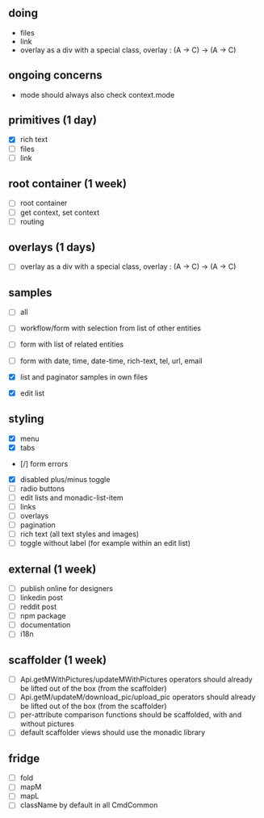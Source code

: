 ## doing
- files
- link
- overlay as a div with a special class, overlay : (A -> C<A>) -> (A -> C<A>)

## ongoing concerns
- mode should always also check context.mode

## primitives (1 day)
- [x] rich text
- [ ] files
- [ ] link

## root container (1 week)
- [ ] root container
- [ ] get context, set context
- [ ] routing

## overlays (1 days)
- [ ] overlay as a div with a special class, overlay : (A -> C<A>) -> (A -> C<A>)

## samples
- [ ] all
- [ ] workflow/form with selection from list of other entities
- [ ] form with list of related entities
- [ ] form with date, time, date-time, rich-text, tel, url, email
- [x] list and paginator samples in own files
- [x] edit list


## styling
- [x] menu
- [x] tabs
- [/] form errors
- [x] disabled plus/minus toggle
- [ ] radio buttons
- [ ] edit lists and monadic-list-item
- [ ] links
- [ ] overlays
- [ ] pagination
- [ ] rich text (all text styles and images)
- [ ] toggle without label (for example within an edit list)

## external (1 week)
- [ ] publish online for designers
- [ ] linkedin post
- [ ] reddit post
- [ ] npm package
- [ ] documentation
- [ ] i18n

##  scaffolder (1 week)
- [ ] Api.getMWithPictures/updateMWithPictures operators should already be lifted out of the box (from the scaffolder)
- [ ] Api.getM/updateM/download_pic/upload_pic operators should already be lifted out of the box (from the scaffolder)
- [ ] per-attribute comparison functions should be scaffolded, with and without pictures
- [ ] default scaffolder views should use the monadic library

## fridge
- [ ] fold
- [ ] mapM
- [ ] mapL
- [ ] className by default in all CmdCommon
